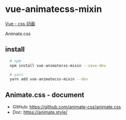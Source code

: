 # vue-animatecss-mixin
[Vue - css 动画](https://cn.vuejs.org/v2/guide/transitions.html#CSS-%E5%8A%A8%E7%94%BB)

Animate.css

## install
```sh
  # npm
  npm install vue-animatecss-mixin --save-dev

  # yarn
  yarn add vue-animatecss-mixin --dev
```

## Animate.css - document
- GitHub: https://github.com/animate-css/animate.css
- Doc: https://animate.style/
